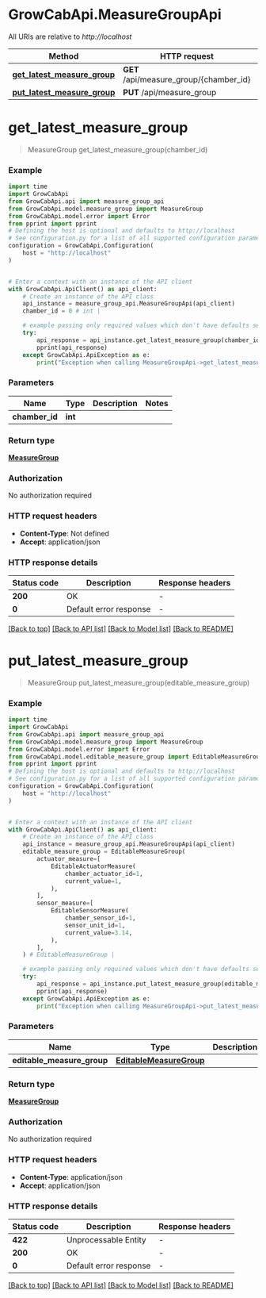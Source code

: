 # GrowCabApi.MeasureGroupApi

All URIs are relative to *http://localhost*

Method | HTTP request | Description
------------- | ------------- | -------------
[**get_latest_measure_group**](MeasureGroupApi.md#get_latest_measure_group) | **GET** /api/measure_group/{chamber_id} | 
[**put_latest_measure_group**](MeasureGroupApi.md#put_latest_measure_group) | **PUT** /api/measure_group | 


# **get_latest_measure_group**
> MeasureGroup get_latest_measure_group(chamber_id)



### Example

```python
import time
import GrowCabApi
from GrowCabApi.api import measure_group_api
from GrowCabApi.model.measure_group import MeasureGroup
from GrowCabApi.model.error import Error
from pprint import pprint
# Defining the host is optional and defaults to http://localhost
# See configuration.py for a list of all supported configuration parameters.
configuration = GrowCabApi.Configuration(
    host = "http://localhost"
)


# Enter a context with an instance of the API client
with GrowCabApi.ApiClient() as api_client:
    # Create an instance of the API class
    api_instance = measure_group_api.MeasureGroupApi(api_client)
    chamber_id = 0 # int | 

    # example passing only required values which don't have defaults set
    try:
        api_response = api_instance.get_latest_measure_group(chamber_id)
        pprint(api_response)
    except GrowCabApi.ApiException as e:
        print("Exception when calling MeasureGroupApi->get_latest_measure_group: %s\n" % e)
```


### Parameters

Name | Type | Description  | Notes
------------- | ------------- | ------------- | -------------
 **chamber_id** | **int**|  |

### Return type

[**MeasureGroup**](MeasureGroup.md)

### Authorization

No authorization required

### HTTP request headers

 - **Content-Type**: Not defined
 - **Accept**: application/json


### HTTP response details
| Status code | Description | Response headers |
|-------------|-------------|------------------|
**200** | OK |  -  |
**0** | Default error response |  -  |

[[Back to top]](#) [[Back to API list]](../README.md#documentation-for-api-endpoints) [[Back to Model list]](../README.md#documentation-for-models) [[Back to README]](../README.md)

# **put_latest_measure_group**
> MeasureGroup put_latest_measure_group(editable_measure_group)



### Example

```python
import time
import GrowCabApi
from GrowCabApi.api import measure_group_api
from GrowCabApi.model.measure_group import MeasureGroup
from GrowCabApi.model.error import Error
from GrowCabApi.model.editable_measure_group import EditableMeasureGroup
from pprint import pprint
# Defining the host is optional and defaults to http://localhost
# See configuration.py for a list of all supported configuration parameters.
configuration = GrowCabApi.Configuration(
    host = "http://localhost"
)


# Enter a context with an instance of the API client
with GrowCabApi.ApiClient() as api_client:
    # Create an instance of the API class
    api_instance = measure_group_api.MeasureGroupApi(api_client)
    editable_measure_group = EditableMeasureGroup(
        actuator_measure=[
            EditableActuatorMeasure(
                chamber_actuator_id=1,
                current_value=1,
            ),
        ],
        sensor_measure=[
            EditableSensorMeasure(
                chamber_sensor_id=1,
                sensor_unit_id=1,
                current_value=3.14,
            ),
        ],
    ) # EditableMeasureGroup | 

    # example passing only required values which don't have defaults set
    try:
        api_response = api_instance.put_latest_measure_group(editable_measure_group)
        pprint(api_response)
    except GrowCabApi.ApiException as e:
        print("Exception when calling MeasureGroupApi->put_latest_measure_group: %s\n" % e)
```


### Parameters

Name | Type | Description  | Notes
------------- | ------------- | ------------- | -------------
 **editable_measure_group** | [**EditableMeasureGroup**](EditableMeasureGroup.md)|  |

### Return type

[**MeasureGroup**](MeasureGroup.md)

### Authorization

No authorization required

### HTTP request headers

 - **Content-Type**: application/json
 - **Accept**: application/json


### HTTP response details
| Status code | Description | Response headers |
|-------------|-------------|------------------|
**422** | Unprocessable Entity |  -  |
**200** | OK |  -  |
**0** | Default error response |  -  |

[[Back to top]](#) [[Back to API list]](../README.md#documentation-for-api-endpoints) [[Back to Model list]](../README.md#documentation-for-models) [[Back to README]](../README.md)

